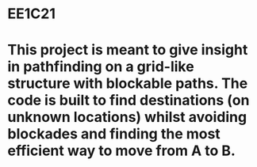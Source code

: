 # EE1C21
# This project is meant to give insight in pathfinding on a grid-like structure with blockable paths. The code is built to find destinations (on unknown locations) whilst avoiding blockades and finding the most efficient way to move from A to B.
